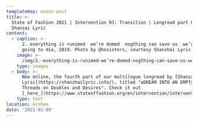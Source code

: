 ```yaml
---
templateKey: event-post
title: >-
  State of Fashion 2021 | Intervention 03: Transition | Longread part 04:
  Shanzai Lyric
content:
  - caption: >-
      2. everything is runimed  we’re domed  nogthing can save us  we’re all
      going to die, 2019. Photo by @hosisters, courtesy Shanzhai Lyric.
    image: >-
      /img/2.-everything-is-runimed-we’re-domed-nogthing-can-save-us-we’re-all-going-to-die-2019.-photo-by-hosisters-courtesy-shanzhai-lyric.jpg
    type: images
  - body: >-
      Now online, the fourth part of our multilogue longread by [Shanzai
      Lyric](https://shanzhailyric.info/), titled "aDREAM INTO AN EMPTy: Some
      Threads on Doubles and Desires". Check it out
      [_here_](https://www.stateoffashion.org/en/intervention/intervention-03-transition/shanzhai-lyric/).
    type: text
location: Arnhem
date: '2021-02-09'
---
```



